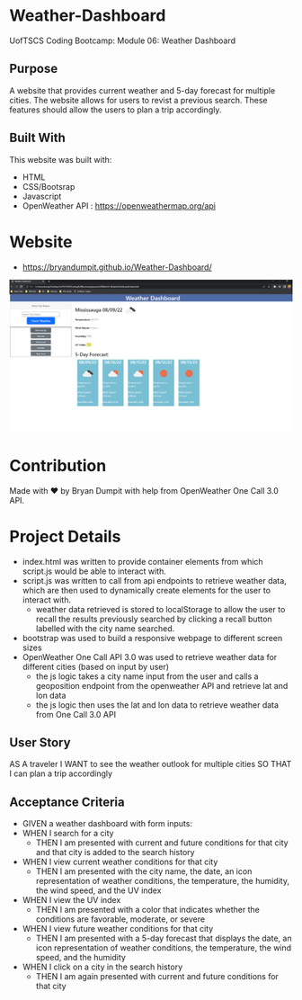 # Weather-Dashboard
UofTSCS Coding Bootcamp: Module 06: Weather Dashboard

## Purpose

A website that provides current weather and 5-day forecast for multiple cities. The website allows for users to revist a previous search. These features should allow the users to plan a trip accordingly.

## Built With

This website was built with:
* HTML
* CSS/Bootsrap
* Javascript
* OpenWeather API : https://openweathermap.org/api

# Website
* https://bryandumpit.github.io/Weather-Dashboard/

![WeatherDashboard](./assets/images/weatherdashboardscreenshot.PNG)

# Contribution

Made with ❤️ by Bryan Dumpit with help from OpenWeather One Call 3.0 API.

# Project Details
* index.html was written to provide container elements from which script.js would be able to interact with.
* script.js was written to call from api endpoints to retrieve weather data, which are then used to dynamically create elements for the user to interact with. 
    * weather data retrieved is stored to localStorage to allow the user to recall the results previously searched by clicking a recall button labelled with the city name searched.
* bootstrap was used to build a responsive webpage to different screen sizes
* OpenWeather One Call API 3.0 was used to retrieve weather data for different cities (based on input by user)
    * the js logic takes a city name input from the user and calls a geoposition endpoint from the openweather API and retrieve lat and lon data
    * the js logic then uses the lat and lon data to retrieve weather data from One Call 3.0 API


## User Story

AS A traveler
I WANT to see the weather outlook for multiple cities
SO THAT I can plan a trip accordingly



## Acceptance Criteria

* GIVEN a weather dashboard with form inputs:
* WHEN I search for a city
    *  THEN I am presented with current and future conditions for that city and that city is added to the search history
* WHEN I view current weather conditions for that city
    * THEN I am presented with the city name, the date, an icon representation of weather conditions, the temperature, the humidity, the wind speed, and the UV index
* WHEN I view the UV index
    * THEN I am presented with a color that indicates whether the conditions are favorable, moderate, or severe
* WHEN I view future weather conditions for that city
    * THEN I am presented with a 5-day forecast that displays the date, an icon representation of weather conditions, the temperature, the wind speed, and the humidity
* WHEN I click on a city in the search history
    * THEN I am again presented with current and future conditions for that city